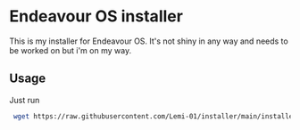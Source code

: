 
# Endeavour OS installer

This is my installer for Endeavour OS.
It's not shiny in any way and needs to be worked on but i'm on my way.



## Usage

Just run

```bash
 wget https://raw.githubusercontent.com/Lemi-01/installer/main/installer.sh -O /tmp/installer.sh && bash /tmp/installer.sh && rm /tmp/installer.sh

```
